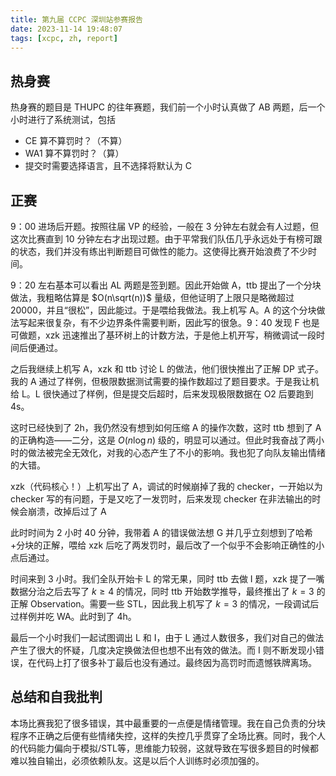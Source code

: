 ```yaml
---
title: 第九届 CCPC 深圳站参赛报告
date: 2023-11-14 19:48:07
tags: [xcpc, zh, report]
---
```


## 热身赛
热身赛的题目是 THUPC 的往年赛题，我们前一个小时认真做了 AB 两题，后一个小时进行了系统测试，包括

- CE 算不算罚时？（不算）
- WA1 算不算罚时？（算）
- 提交时需要选择语言，且不选择将默认为 C

## 正赛
9：00 进场后开题。按照往届 VP 的经验，一般在 3 分钟左右就会有人过题，但这次比赛直到 10 分钟左右才出现过题。由于平常我们队伍几乎永远处于有榜可跟的状态，我们并没有练出判断题目可做性的能力。这使得比赛开始浪费了不少时间。

9：20 左右基本可以看出 AL 两题是签到题。因此开始做 A，ttb 提出了一个分块做法，我粗略估算是 $O(n\sqrt(n))$ 量级，但他证明了上限只是略微超过 20000，并且“很松”，因此能过。于是喂给我做法。我上机写 A。A 的这个分块做法写起来很复杂，有不少边界条件需要判断，因此写的很急。9：40 发现 F 也是可做题，xzk 迅速推出了基环树上的计数方法，于是他上机开写，稍微调试一段时间后便通过。

之后我继续上机写 A，xzk 和 ttb 讨论 L 的做法，他们很快推出了正解 DP 式子。我的 A 通过了样例，但极限数据测试需要的操作数超过了题目要求。于是我让机给 L。L 很快通过了样例，但是提交后超时，后来发现极限数据在 O2 后要跑到 4s。

这时已经快到了 2h，我仍然没有想到如何压缩 A 的操作次数，这时 ttb 想到了 A 的正确构造——二分，这是 $O(n \log n)$ 级的，明显可以通过。但此时我奋战了两小时的做法被完全无效化，对我的心态产生了不小的影响。我也犯了向队友输出情绪的大错。

xzk（代码核心！）上机写出了 A，调试的时候崩掉了我的 checker，一开始以为 checker 写的有问题，于是又吃了一发罚时，后来发现 checker 在非法输出的时候会崩溃，改掉后过了 A

此时时间为 2 小时 40 分钟，我带着 A 的错误做法想 G 并几乎立刻想到了哈希+分块的正解，喂给 xzk 后吃了两发罚时，最后改了一个似乎不会影响正确性的小点后通过。

时间来到 3 小时。我们全队开始卡 L 的常无果，同时 ttb 去做 I 题，xzk 提了一嘴数据分治之后去写了 $k \ge 4$ 的情况，同时 ttb 开始数学推导，最终推出了 $k=3$ 的正解 Observation。需要一些 STL，因此我上机写了 $k=3$ 的情况，一段调试后过样例并吃 WA。此时到了 4h。

最后一个小时我们一起试图调出 L 和 I，由于 L 通过人数很多，我们对自己的做法产生了很大的怀疑，几度决定换做法但也想不出有效的做法。而 I 则不断发现小错误，在代码上打了很多补丁最后也没有通过。最终因为高罚时而遗憾铁牌离场。

## 总结和自我批判
本场比赛我犯了很多错误，其中最重要的一点便是情绪管理。我在自己负责的分块程序不正确之后便有些情绪失控，这样的失控几乎贯穿了全场比赛。同时，我个人的代码能力偏向于模拟/STL等，思维能力较弱，这就导致在写很多题目的时候都难以独自输出，必须依赖队友。这是以后个人训练时必须加强的。